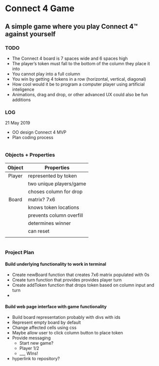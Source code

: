 # Connect 4 Game

## A simple game where you play Connect 4™ against yourself

### TODO

- The Connect 4 board is 7 spaces wide and 6 spaces high
- The player’s token must fall to the bottom of the column they place it into
- You cannot play into a full column
- You win by getting 4 tokens in a row (horizontal, vertical, diagonal)
- How cool would it be to program a computer player using artificial inteligence
- Animations, drag and drop, or other advanced UX could also be fun additions

### LOG

21 May 2019

- OO design Connect 4 MVP
- Plan coding process

#

### Objects + Properties

| Object | Properties               |
| :----: | ------------------------ |
| Player | represented by token     |
|        | two unique players/game  |
|        | choses column for drop   |
| Board  | matrix? 7x6              |
|        | knows token locations    |
|        | prevents column overfill |
|        | determines winner        |
|        | can reset                |
|        |                          |

#

### Project Plan

#### Build underlying functionality to work in terminal

- Create newBoard function that creates 7x6 matrix populated with 0s
- Create turn function that provides provides player turn
- Create addToken function that drops token based on column input and turn
-

#### Build web page interface with game functionality

- Build board representation probably with divs with ids
- Represent empty board by default
- Change affected cells using css
- Maybe allow user to click column button to place token
- Provide messaging
  - Start new game?
  - Player 1/2
  - \_\_\_ WIns!
- hyperlink to repository?
